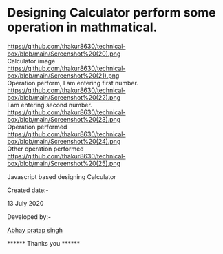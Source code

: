 # Designing Calculator perform some operation in mathmatical.
https://github.com/thakur8630/technical-box/blob/main/Screenshot%20(20).png
<br>
Calculator image
<br>
https://github.com/thakur8630/technical-box/blob/main/Screenshot%20(21).png
<br>
Operation perform, I am entering first number.
<br>
https://github.com/thakur8630/technical-box/blob/main/Screenshot%20(22).png
<br>
I am entering second number.
<br>
https://github.com/thakur8630/technical-box/blob/main/Screenshot%20(23).png
<br>
Operation performed
<br>
https://github.com/thakur8630/technical-box/blob/main/Screenshot%20(24).png
<br>
Other operation performed
<br>
https://github.com/thakur8630/technical-box/blob/main/Screenshot%20(25).png

Javascript based designing Calculator

Created date:-

13 July 2020

Developed by:- 

<a href="https://www.github.com/thakur8630">Abhay pratap singh </a>


****** Thanks you ******
